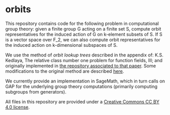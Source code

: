 # orbits

This repository contains code for the following problem in computational group theory: given a finite group G acting on a finite set S, compute orbit representatives for the induced action of G on k-element subsets of S. If S is a vector space over F_2, we can also compute orbit representatives for the induced action on k-dimensional subspaces of S.

We use the method of *orbit lookup trees* described in the appendix of:
K.S. Kedlaya, The relative class number one problem for function fields, III; and originally implemented in [the repository associated to that paper](https://www.github.com/kedlaya/same-class-number). Some modifications to the original method are described [here](./updates.md).

We currently provide an implementation in SageMath, which in turn calls on GAP for the underlying group theory computations (primarily computing subgroups from generators).

All files in this repository are provided under a [Creative Commons CC BY 4.0 license](https://creativecommons.org/licenses/by/4.0).